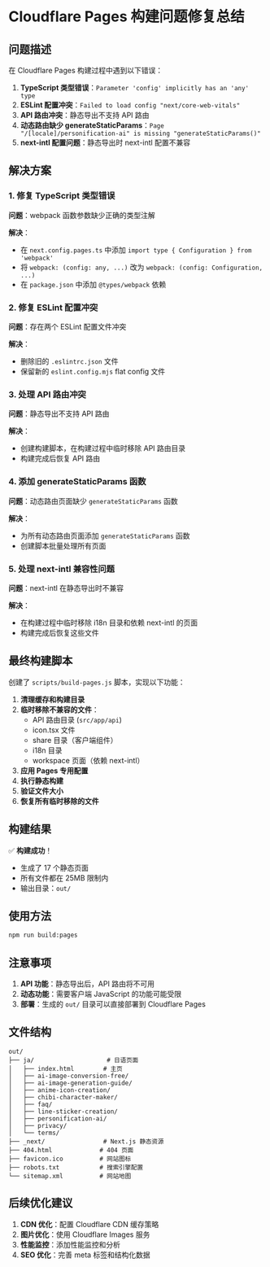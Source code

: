 # Cloudflare Pages 构建问题修复总结

## 问题描述

在 Cloudflare Pages 构建过程中遇到以下错误：

1. **TypeScript 类型错误**：`Parameter 'config' implicitly has an 'any' type`
2. **ESLint 配置冲突**：`Failed to load config "next/core-web-vitals"`
3. **API 路由冲突**：静态导出不支持 API 路由
4. **动态路由缺少 generateStaticParams**：`Page "/[locale]/personification-ai" is missing "generateStaticParams()"`
5. **next-intl 配置问题**：静态导出时 next-intl 配置不兼容

## 解决方案

### 1. 修复 TypeScript 类型错误

**问题**：webpack 函数参数缺少正确的类型注解

**解决**：
- 在 `next.config.pages.ts` 中添加 `import type { Configuration } from 'webpack'`
- 将 `webpack: (config: any, ...)` 改为 `webpack: (config: Configuration, ...)`
- 在 `package.json` 中添加 `@types/webpack` 依赖

### 2. 修复 ESLint 配置冲突

**问题**：存在两个 ESLint 配置文件冲突

**解决**：
- 删除旧的 `.eslintrc.json` 文件
- 保留新的 `eslint.config.mjs` flat config 文件

### 3. 处理 API 路由冲突

**问题**：静态导出不支持 API 路由

**解决**：
- 创建构建脚本，在构建过程中临时移除 API 路由目录
- 构建完成后恢复 API 路由

### 4. 添加 generateStaticParams 函数

**问题**：动态路由页面缺少 `generateStaticParams` 函数

**解决**：
- 为所有动态路由页面添加 `generateStaticParams` 函数
- 创建脚本批量处理所有页面

### 5. 处理 next-intl 兼容性问题

**问题**：next-intl 在静态导出时不兼容

**解决**：
- 在构建过程中临时移除 i18n 目录和依赖 next-intl 的页面
- 构建完成后恢复这些文件

## 最终构建脚本

创建了 `scripts/build-pages.js` 脚本，实现以下功能：

1. **清理缓存和构建目录**
2. **临时移除不兼容的文件**：
   - API 路由目录 (`src/app/api`)
   - icon.tsx 文件
   - share 目录（客户端组件）
   - i18n 目录
   - workspace 页面（依赖 next-intl）
3. **应用 Pages 专用配置**
4. **执行静态构建**
5. **验证文件大小**
6. **恢复所有临时移除的文件**

## 构建结果

✅ **构建成功**！
- 生成了 17 个静态页面
- 所有文件都在 25MB 限制内
- 输出目录：`out/`

## 使用方法

```bash
npm run build:pages
```

## 注意事项

1. **API 功能**：静态导出后，API 路由将不可用
2. **动态功能**：需要客户端 JavaScript 的功能可能受限
3. **部署**：生成的 `out/` 目录可以直接部署到 Cloudflare Pages

## 文件结构

```
out/
├── ja/                    # 日语页面
│   ├── index.html        # 主页
│   ├── ai-image-conversion-free/
│   ├── ai-image-generation-guide/
│   ├── anime-icon-creation/
│   ├── chibi-character-maker/
│   ├── faq/
│   ├── line-sticker-creation/
│   ├── personification-ai/
│   ├── privacy/
│   └── terms/
├── _next/                # Next.js 静态资源
├── 404.html             # 404 页面
├── favicon.ico          # 网站图标
├── robots.txt           # 搜索引擎配置
└── sitemap.xml          # 网站地图
```

## 后续优化建议

1. **CDN 优化**：配置 Cloudflare CDN 缓存策略
2. **图片优化**：使用 Cloudflare Images 服务
3. **性能监控**：添加性能监控和分析
4. **SEO 优化**：完善 meta 标签和结构化数据 